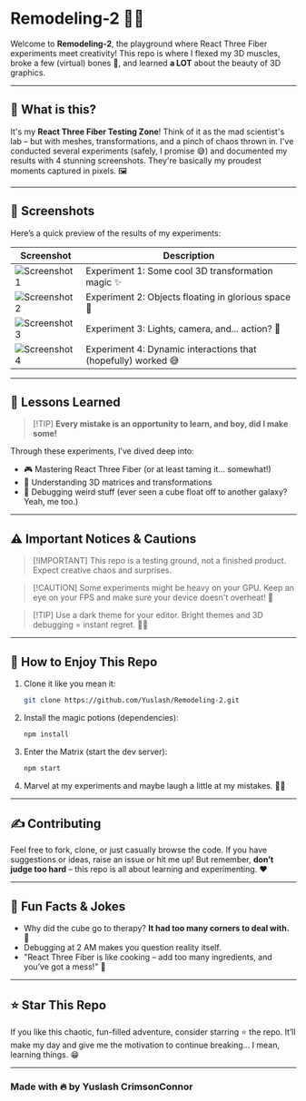 # Remodeling-2 🚀🎨

Welcome to **Remodeling-2**, the playground where React Three Fiber experiments meet creativity! This repo is where I flexed my 3D muscles, broke a few (virtual) bones 🦴, and learned **a LOT** about the beauty of 3D graphics. 

---

## 🌟 What is this?

It's my **React Three Fiber Testing Zone**! Think of it as the mad scientist's lab – but with meshes, transformations, and a pinch of chaos thrown in. I've conducted several experiments (safely, I promise 😅) and documented my results with 4 stunning screenshots. They're basically my proudest moments captured in pixels. 🖼️

---

## 📸 Screenshots

Here’s a quick preview of the results of my experiments:

| Screenshot | Description |
|------------|-------------|
| ![Screenshot 1](./path-to-screenshot1.png) | Experiment 1: Some cool 3D transformation magic ✨ |
| ![Screenshot 2](./path-to-screenshot2.png) | Experiment 2: Objects floating in glorious space 🚀 |
| ![Screenshot 3](./path-to-screenshot3.png) | Experiment 3: Lights, camera, and... action? 🎥 |
| ![Screenshot 4](./path-to-screenshot4.png) | Experiment 4: Dynamic interactions that (hopefully) worked 😅 |

---

## 🧪 Lessons Learned

> [!TIP] **Every mistake is an opportunity to learn, and boy, did I make some!**

Through these experiments, I’ve dived deep into:

- 🎮 Mastering React Three Fiber (or at least taming it... somewhat!)
- 📐 Understanding 3D matrices and transformations
- 🤖 Debugging weird stuff (ever seen a cube float off to another galaxy? Yeah, me too.)

---

## ⚠️ Important Notices & Cautions

> [!IMPORTANT] This repo is a testing ground, not a finished product. Expect creative chaos and surprises. 

> [!CAUTION] Some experiments might be heavy on your GPU. Keep an eye on your FPS and make sure your device doesn't overheat! 🥵

> [!TIP] Use a dark theme for your editor. Bright themes and 3D debugging = instant regret. 😵‍💫

---

## 🎉 How to Enjoy This Repo

1. Clone it like you mean it:
   ```bash
   git clone https://github.com/Yuslash/Remodeling-2.git
   ```
2. Install the magic potions (dependencies):
   ```bash
   npm install
   ```
3. Enter the Matrix (start the dev server):
   ```bash
   npm start
   ```
4. Marvel at my experiments and maybe laugh a little at my mistakes. 🤷‍♂️

---

## ✍️ Contributing

Feel free to fork, clone, or just casually browse the code. If you have suggestions or ideas, raise an issue or hit me up! But remember, **don’t judge too hard** – this repo is all about learning and experimenting. ❤️

---

## 🧹 Fun Facts & Jokes

- Why did the cube go to therapy? **It had too many corners to deal with.** 🤣
- Debugging at 2 AM makes you question reality itself. 
- "React Three Fiber is like cooking – add too many ingredients, and you’ve got a mess!" 🍳

---

## ⭐️ Star This Repo

If you like this chaotic, fun-filled adventure, consider starring ⭐ the repo. It’ll make my day and give me the motivation to continue breaking… I mean, learning things. 😁

---

### Made with 🔥 by **Yuslash CrimsonConnor** 

